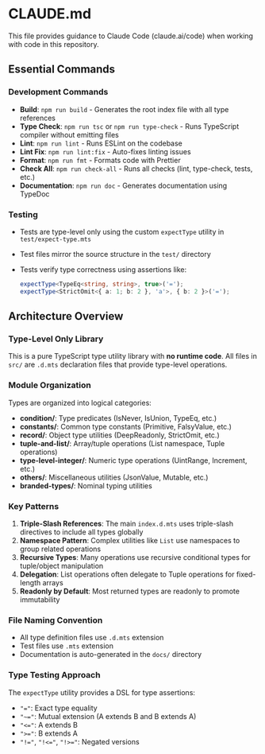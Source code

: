 # CLAUDE.md

This file provides guidance to Claude Code (claude.ai/code) when working with code in this repository.

## Essential Commands

### Development Commands

- **Build**: `npm run build` - Generates the root index file with all type references
- **Type Check**: `npm run tsc` or `npm run type-check` - Runs TypeScript compiler without emitting files
- **Lint**: `npm run lint` - Runs ESLint on the codebase
- **Lint Fix**: `npm run lint:fix` - Auto-fixes linting issues
- **Format**: `npm run fmt` - Formats code with Prettier
- **Check All**: `npm run check-all` - Runs all checks (lint, type-check, tests, etc.)
- **Documentation**: `npm run doc` - Generates documentation using TypeDoc

### Testing

- Tests are type-level only using the custom `expectType` utility in `test/expect-type.mts`
- Test files mirror the source structure in the `test/` directory
- Tests verify type correctness using assertions like:

    ```typescript
    expectType<TypeEq<string, string>, true>('=');
    expectType<StrictOmit<{ a: 1; b: 2 }, 'a'>, { b: 2 }>('=');
    ```

## Architecture Overview

### Type-Level Only Library

This is a pure TypeScript type utility library with **no runtime code**. All files in `src/` are `.d.mts` declaration files that provide type-level operations.

### Module Organization

Types are organized into logical categories:

- **condition/**: Type predicates (IsNever, IsUnion, TypeEq, etc.)
- **constants/**: Common type constants (Primitive, FalsyValue, etc.)
- **record/**: Object type utilities (DeepReadonly, StrictOmit, etc.)
- **tuple-and-list/**: Array/tuple operations (List namespace, Tuple operations)
- **type-level-integer/**: Numeric type operations (UintRange, Increment, etc.)
- **others/**: Miscellaneous utilities (JsonValue, Mutable, etc.)
- **branded-types/**: Nominal typing utilities

### Key Patterns

1. **Triple-Slash References**: The main `index.d.mts` uses triple-slash directives to include all types globally
2. **Namespace Pattern**: Complex utilities like `List` use namespaces to group related operations
3. **Recursive Types**: Many operations use recursive conditional types for tuple/object manipulation
4. **Delegation**: List operations often delegate to Tuple operations for fixed-length arrays
5. **Readonly by Default**: Most returned types are readonly to promote immutability

### File Naming Convention

- All type definition files use `.d.mts` extension
- Test files use `.mts` extension
- Documentation is auto-generated in the `docs/` directory

### Type Testing Approach

The `expectType` utility provides a DSL for type assertions:

- `"="`: Exact type equality
- `"~="`: Mutual extension (A extends B and B extends A)
- `"<="`: A extends B
- `">="`: B extends A
- `"!="`, `"!<="`, `"!>="`: Negated versions
